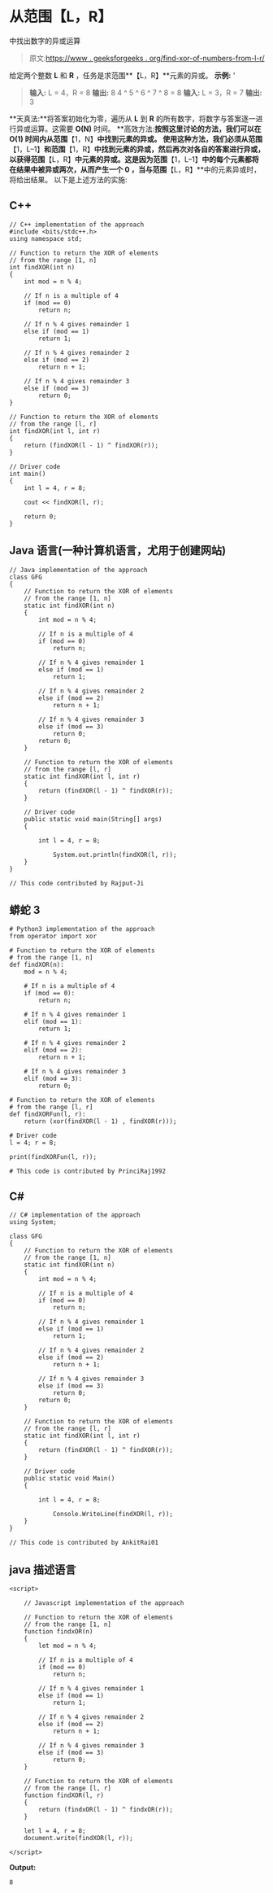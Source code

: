 # 从范围【L，R】

中找出数字的异或运算

> 原文:[https://www . geeksforgeeks . org/find-xor-of-numbers-from-l-r/](https://www.geeksforgeeks.org/find-xor-of-numbers-from-the-range-l-r/)

给定两个整数 **L** 和 **R** ，任务是求范围**【L，R】**元素的异或。
**示例:** '

> **输入:** L = 4，R = 8
> **输出:** 8
> 4 ^ 5 ^ 6 ^ 7 ^ 8 = 8
> **输入:** L = 3，R = 7
> **输出:** 3

**天真法:**将答案初始化为零，遍历从 **L** 到 **R** 的所有数字，将数字与答案逐一进行异或运算。这需要 **O(N)** 时间。
**高效方法:**按照这里讨论的方法，我们可以在 **O(1)** 时间内从范围**【1，N】**中找到元素的异或。
使用这种方法，我们必须从范围**【1，L–1】**和范围**【1，R】**中找到元素的异或，然后再次对各自的答案进行异或，以获得范围**【L，R】**中元素的异或。这是因为范围**【1，L–1】**中的每个元素都将在结果中被异或两次，从而产生一个 **0** ，当与范围**【L，R】**中的元素异或时，将给出结果。
以下是上述方法的实施:

## C++

```
// C++ implementation of the approach
#include <bits/stdc++.h>
using namespace std;

// Function to return the XOR of elements
// from the range [1, n]
int findXOR(int n)
{
    int mod = n % 4;

    // If n is a multiple of 4
    if (mod == 0)
        return n;

    // If n % 4 gives remainder 1
    else if (mod == 1)
        return 1;

    // If n % 4 gives remainder 2
    else if (mod == 2)
        return n + 1;

    // If n % 4 gives remainder 3
    else if (mod == 3)
        return 0;
}

// Function to return the XOR of elements
// from the range [l, r]
int findXOR(int l, int r)
{
    return (findXOR(l - 1) ^ findXOR(r));
}

// Driver code
int main()
{
    int l = 4, r = 8;

    cout << findXOR(l, r);

    return 0;
}
```

## Java 语言(一种计算机语言，尤用于创建网站)

```
// Java implementation of the approach
class GFG
{
    // Function to return the XOR of elements
    // from the range [1, n]
    static int findXOR(int n)
    {
        int mod = n % 4;

        // If n is a multiple of 4
        if (mod == 0)
            return n;

        // If n % 4 gives remainder 1
        else if (mod == 1)
            return 1;

        // If n % 4 gives remainder 2
        else if (mod == 2)
            return n + 1;

        // If n % 4 gives remainder 3
        else if (mod == 3)
            return 0;
        return 0;
    }

    // Function to return the XOR of elements
    // from the range [l, r]
    static int findXOR(int l, int r)
    {
        return (findXOR(l - 1) ^ findXOR(r));
    }

    // Driver code
    public static void main(String[] args)
    {

        int l = 4, r = 8;

            System.out.println(findXOR(l, r));
    }
}

// This code contributed by Rajput-Ji
```

## 蟒蛇 3

```
# Python3 implementation of the approach
from operator import xor

# Function to return the XOR of elements
# from the range [1, n]
def findXOR(n):
    mod = n % 4;

    # If n is a multiple of 4
    if (mod == 0):
        return n;

    # If n % 4 gives remainder 1
    elif (mod == 1):
        return 1;

    # If n % 4 gives remainder 2
    elif (mod == 2):
        return n + 1;

    # If n % 4 gives remainder 3
    elif (mod == 3):
        return 0;

# Function to return the XOR of elements
# from the range [l, r]
def findXORFun(l, r):
    return (xor(findXOR(l - 1) , findXOR(r)));

# Driver code
l = 4; r = 8;

print(findXORFun(l, r));

# This code is contributed by PrinciRaj1992
```

## C#

```
// C# implementation of the approach
using System;

class GFG
{
    // Function to return the XOR of elements
    // from the range [1, n]
    static int findXOR(int n)
    {
        int mod = n % 4;

        // If n is a multiple of 4
        if (mod == 0)
            return n;

        // If n % 4 gives remainder 1
        else if (mod == 1)
            return 1;

        // If n % 4 gives remainder 2
        else if (mod == 2)
            return n + 1;

        // If n % 4 gives remainder 3
        else if (mod == 3)
            return 0;
        return 0;
    }

    // Function to return the XOR of elements
    // from the range [l, r]
    static int findXOR(int l, int r)
    {
        return (findXOR(l - 1) ^ findXOR(r));
    }

    // Driver code
    public static void Main()
    {

        int l = 4, r = 8;

            Console.WriteLine(findXOR(l, r));
    }
}

// This code is contributed by AnkitRai01
```

## java 描述语言

```
<script>

    // Javascript implementation of the approach

    // Function to return the XOR of elements
    // from the range [1, n]
    function findxOR(n)
    {
        let mod = n % 4;

        // If n is a multiple of 4
        if (mod == 0)
            return n;

        // If n % 4 gives remainder 1
        else if (mod == 1)
            return 1;

        // If n % 4 gives remainder 2
        else if (mod == 2)
            return n + 1;

        // If n % 4 gives remainder 3
        else if (mod == 3)
            return 0;
    }

    // Function to return the XOR of elements
    // from the range [l, r]
    function findXOR(l, r)
    {
        return (findxOR(l - 1) ^ findxOR(r));
    }

    let l = 4, r = 8;
    document.write(findXOR(l, r));

</script>
```

**Output:** 

```
8
```
